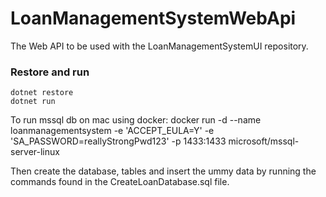 # LoanManagementSystemWebApi
The Web API to be used with the LoanManagementSystemUI repository.

### Restore and run
```
dotnet restore
dotnet run
```

To run mssql db on mac using docker: 
docker run -d --name loanmanagementsystem -e 'ACCEPT_EULA=Y' -e 'SA_PASSWORD=reallyStrongPwd123' -p 1433:1433 microsoft/mssql-server-linux

Then create the database, tables and insert the ummy data by running the commands found in the CreateLoanDatabase.sql file.

